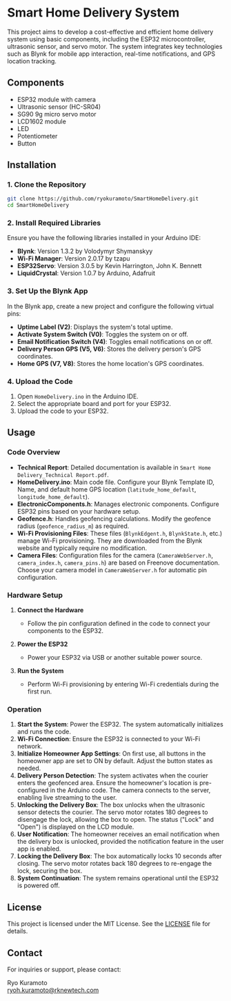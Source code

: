 # Smart Home Delivery System

This project aims to develop a cost-effective and efficient home delivery system using basic components, including the ESP32 microcontroller, ultrasonic sensor, and servo motor. The system integrates key technologies such as Blynk for mobile app interaction, real-time notifications, and GPS location tracking.

## Components

- ESP32 module with camera
- Ultrasonic sensor (HC-SR04)
- SG90 9g micro servo motor
- LCD1602 module
- LED
- Potentiometer
- Button

## Installation

### 1. Clone the Repository
```sh
git clone https://github.com/ryokuramoto/SmartHomeDelivery.git
cd SmartHomeDelivery
```

### 2. Install Required Libraries
Ensure you have the following libraries installed in your Arduino IDE:

- **Blynk**: Version 1.3.2 by Volodymyr Shymanskyy
- **Wi-Fi Manager**: Version 2.0.17 by tzapu
- **ESP32Servo**: Version 3.0.5 by Kevin Harrington, John K. Bennett
- **LiquidCrystal**: Version 1.0.7 by Arduino, Adafruit

### 3. Set Up the Blynk App
In the Blynk app, create a new project and configure the following virtual pins:

- **Uptime Label (V2)**: Displays the system's total uptime.
- **Activate System Switch (V0)**: Toggles the system on or off.
- **Email Notification Switch (V4)**: Toggles email notifications on or off.
- **Delivery Person GPS (V5, V6)**: Stores the delivery person's GPS coordinates.
- **Home GPS (V7, V8)**: Stores the home location's GPS coordinates.

### 4. Upload the Code
1. Open `HomeDelivery.ino` in the Arduino IDE.
2. Select the appropriate board and port for your ESP32.
3. Upload the code to your ESP32.

## Usage

### Code Overview

- **Technical Report**: Detailed documentation is available in `Smart Home Delivery_Technical Report.pdf`.
- **HomeDelivery.ino**: Main code file. Configure your Blynk Template ID, Name, and default home GPS location (`latitude_home_default`, `longitude_home_default`).
- **ElectronicComponents.h**: Manages electronic components. Configure ESP32 pins based on your hardware setup.
- **Geofence.h**: Handles geofencing calculations. Modify the geofence radius (`geofence_radius_m`) as required.
- **Wi-Fi Provisioning Files**: These files (`BlynkEdgent.h`, `BlynkState.h`, etc.) manage Wi-Fi provisioning. They are downloaded from the Blynk website and typically require no modification.
- **Camera Files**: Configuration files for the camera (`CameraWebServer.h`, `camera_index.h`, `camera_pins.h`) are based on Freenove documentation. Choose your camera model in `CameraWebServer.h` for automatic pin configuration.

### Hardware Setup

1. **Connect the Hardware**
   - Follow the pin configuration defined in the code to connect your components to the ESP32.

2. **Power the ESP32**
   - Power your ESP32 via USB or another suitable power source.

3. **Run the System**
   - Perform Wi-Fi provisioning by entering Wi-Fi credentials during the first run.

### Operation

1. **Start the System**: Power the ESP32. The system automatically initializes and runs the code.
2. **Wi-Fi Connection**: Ensure the ESP32 is connected to your Wi-Fi network.
3. **Initialize Homeowner App Settings**: On first use, all buttons in the homeowner app are set to ON by default. Adjust the button states as needed.
4. **Delivery Person Detection**: The system activates when the courier enters the geofenced area. Ensure the homeowner's location is pre-configured in the Arduino code. The camera connects to the server, enabling live streaming to the user.
5. **Unlocking the Delivery Box**: The box unlocks when the ultrasonic sensor detects the courier. The servo motor rotates 180 degrees to disengage the lock, allowing the box to open. The status ("Lock" and "Open") is displayed on the LCD module.
6. **User Notification**: The homeowner receives an email notification when the delivery box is unlocked, provided the notification feature in the user app is enabled.
7. **Locking the Delivery Box**: The box automatically locks 10 seconds after closing. The servo motor rotates back 180 degrees to re-engage the lock, securing the box.
8. **System Continuation**: The system remains operational until the ESP32 is powered off.

## License

This project is licensed under the MIT License. See the [LICENSE](LICENSE) file for details.

## Contact

For inquiries or support, please contact:

Ryo Kuramoto  
[ryoh.kuramoto@rknewtech.com](mailto:ryoh.kuramoto@rknewtech.com)
